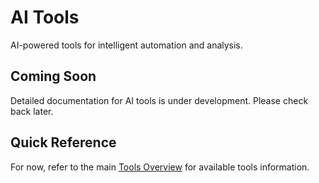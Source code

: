 # AI Tools

AI-powered tools for intelligent automation and analysis.

## Coming Soon

Detailed documentation for AI tools is under development. Please check back later.

## Quick Reference

For now, refer to the main [Tools Overview](index.md) for available tools information.
